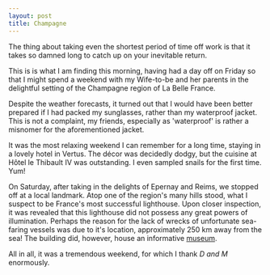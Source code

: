 ```yaml
---
layout: post
title: Champagne
---
```


The thing about taking even the shortest period of time off work is that it
takes so damned long to catch up on your inevitable return.

This is is what I am finding this morning, having had a day off on Friday so
that I might spend a weekend with my Wife-to-be and her parents in the
delightful setting of the Champagne region of La Belle France.

Despite the weather forecasts, it turned out that I would have been better
prepared if I had packed my sunglasses, rather than my waterproof jacket. This
is not a complaint, my friends, especially as 'waterproof' is rather a misnomer
for the aforementioned jacket.

It was the most relaxing weekend I can remember for a long time, staying in a
lovely hotel in Vertus. The d&eacute;cor was decidedly dodgy, but the cuisine at
H&ocirc;tel le Thibault IV was outstanding. I even sampled snails for the first
time. Yum!

On Saturday, after taking in the delights of Epernay and Reims, we stopped off
at a local landmark. Atop one of the region's many hills stood, what I suspect
to be France's most successful lighthouse. Upon closer inspection, it was
revealed that this lighthouse did not possess any great powers of illumination.
Perhaps the reason for the lack of wrecks of unfortunate sea-faring vessels was
due to it's location, approximately 250 km away from the sea! The building did,
however, house an informative [museum](http://www.lepharedeverzenay.com/).

All in all, it was a tremendous weekend, for which I thank <em>D and M</em>
enormously. 


